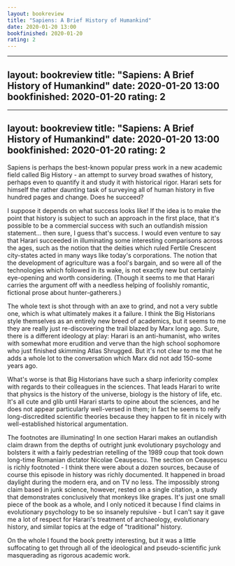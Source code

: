 ```yaml
---
layout: bookreview
title: "Sapiens: A Brief History of Humankind"
date: 2020-01-20 13:00
bookfinished: 2020-01-20
rating: 2
---
```


---
layout: bookreview
title: "Sapiens: A Brief History of Humankind"
date: 2020-01-20 13:00
bookfinished: 2020-01-20
rating: 2
---

---
layout: bookreview
title: "Sapiens: A Brief History of Humankind"
date: 2020-01-20 13:00
bookfinished: 2020-01-20
rating: 2
---

Sapiens is perhaps the best-known popular press work in a new academic field called Big History - an attempt to survey broad swathes of history, perhaps even to quantify it and study it with historical rigor. Harari sets for himself the rather daunting task of surveying all of human history in five hundred pages and change. Does he succeed?



I suppose it depends on what success looks like! If the idea is to make the point that history is subject to such an approach in the first place, that it's possible to be a commercial success with such an outlandish mission statement... then sure, I guess that's success. I would even venture to say that Harari succeeded in illuminating some interesting comparisons across the ages, such as the notion that the deities which ruled Fertile Crescent city-states acted in many ways like today's corporations. The notion that the development of agriculture was a fool's bargain, and so were all of the technologies which followed in its wake, is not exactly new but certainly eye-opening and worth considering. (Though it seems to me that Harari carries the argument off with a needless helping of foolishly romantic, fictional prose about hunter-gatherers.)



The whole text is shot through with an axe to grind, and not a very subtle one, which is what ultimately makes it a failure. I think the Big Historians style themselves as an entirely new breed of academics, but it seems to me they are really just re-discovering the trail blazed by Marx long ago. Sure, there is a different ideology at play: Harari is an anti-humanist, who writes with somewhat more erudition and verve than the high school sophomore who just finished skimming Atlas Shrugged. But it's not clear to me that he adds a whole lot to the conversation which Marx did not add 150-some years ago.



What's worse is that Big Historians have such a sharp inferiority complex with regards to their colleagues in the sciences. That leads Harari to write that physics is the history of the universe, biology is the history of life, etc. It's all cute and glib until Harari starts to opine about the sciences, and he does not appear particularly well-versed in them; in fact he seems to reify long-discredited scientific theories because they happen to fit in nicely with well-established historical argumentation.



The footnotes are illuminating! In one section Harari makes an outlandish claim drawn from the depths of outright junk evolutionary psychology and bolsters it with a fairly pedestrian retelling of the 1989 coup that took down long-time Romanian dictator Nicolae Ceaușescu. The section on Ceaușescu is richly footnoted - I think there were about a dozen sources, because of course this episode in history was richly documented. It happened in broad daylight during the modern era, and on TV no less. The impossibly strong claim based in junk science, however, rested on a single citation, a study that demonstrates conclusively that monkeys like grapes. It's just one small piece of the book as a whole, and I only noticed it because I find claims in evolutionary psychology to be so insanely repulsive - but I can't say it gave me a lot of respect for Harari's treatment of archaeology, evolutionary history, and similar topics at the edge of "traditional" history.



On the whole I found the book pretty interesting, but it was a little suffocating to get through all of the ideological and pseudo-scientific junk masquerading as rigorous academic work.